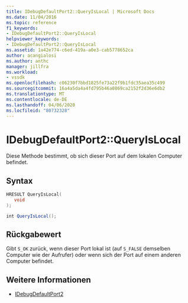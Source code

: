 ```yaml
---
title: IDebugDefaultPort2::QueryIsLocal | Microsoft Docs
ms.date: 11/04/2016
ms.topic: reference
f1_keywords:
- IDebugDefaultPort2::QueryIsLocal
helpviewer_keywords:
- IDebugDefaultPort2::QueryIsLocal
ms.assetid: 1a42e774-c6ed-419a-a0e3-cab5778652ca
author: acangialosi
ms.author: anthc
manager: jillfra
ms.workload:
- vssdk
ms.openlocfilehash: c06230f7bbd1825fe73a22f9b1fdc35aea35c499
ms.sourcegitcommit: 16a4a5da4a4fd795b46a0869ca2152f2d36e6db2
ms.translationtype: MT
ms.contentlocale: de-DE
ms.lasthandoff: 04/06/2020
ms.locfileid: "80732328"
---
```

# <a name="idebugdefaultport2queryislocal"></a>IDebugDefaultPort2::QueryIsLocal
Diese Methode bestimmt, ob sich dieser Port auf dem lokalen Computer befindet.

## <a name="syntax"></a>Syntax

```cpp
HRESULT QueryIsLocal(
   void
);
```

```csharp
int QueryIsLocal();
```

## <a name="return-value"></a>Rückgabewert
 Gibt `S_OK` zurück, wenn dieser Port lokal ist (auf `S_FALSE` demselben Computer wie der Aufrufer) oder wenn sich der Port auf einem anderen Computer befindet.

## <a name="see-also"></a>Weitere Informationen
- [IDebugDefaultPort2](../../../extensibility/debugger/reference/idebugdefaultport2.md)
